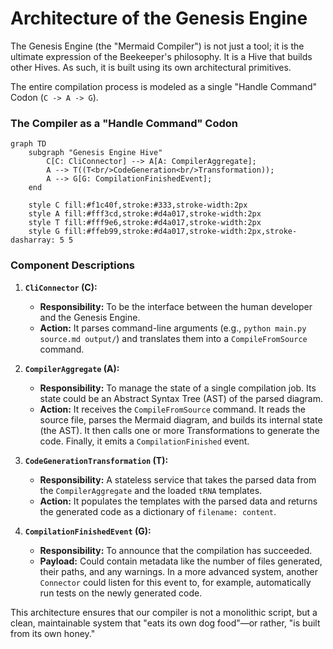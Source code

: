 # Architecture of the Genesis Engine

The Genesis Engine (the "Mermaid Compiler") is not just a tool; it is the ultimate expression of the Beekeeper's philosophy. It is a Hive that builds other Hives. As such, it is built using its own architectural primitives.

The entire compilation process is modeled as a single "Handle Command" Codon (`C -> A -> G`).

### The Compiler as a "Handle Command" Codon

```mermaid
graph TD
    subgraph "Genesis Engine Hive"
        C[C: CliConnector] --> A[A: CompilerAggregate];
        A --> T((T<br/>CodeGeneration<br/>Transformation));
        A --> G[G: CompilationFinishedEvent];
    end

    style C fill:#f1c40f,stroke:#333,stroke-width:2px
    style A fill:#fff3cd,stroke:#d4a017,stroke-width:2px
    style T fill:#fff9e6,stroke:#d4a017,stroke-width:2px
    style G fill:#ffeb99,stroke:#d4a017,stroke-width:2px,stroke-dasharray: 5 5
```

### Component Descriptions

1.  **`CliConnector` (C):**
    *   **Responsibility:** To be the interface between the human developer and the Genesis Engine.
    *   **Action:** It parses command-line arguments (e.g., `python main.py source.md output/`) and translates them into a `CompileFromSource` command.

2.  **`CompilerAggregate` (A):**
    *   **Responsibility:** To manage the state of a single compilation job. Its state could be an Abstract Syntax Tree (AST) of the parsed diagram.
    *   **Action:** It receives the `CompileFromSource` command. It reads the source file, parses the Mermaid diagram, and builds its internal state (the AST). It then calls one or more Transformations to generate the code. Finally, it emits a `CompilationFinished` event.

3.  **`CodeGenerationTransformation` (T):**
    *   **Responsibility:** A stateless service that takes the parsed data from the `CompilerAggregate` and the loaded `tRNA` templates.
    *   **Action:** It populates the templates with the parsed data and returns the generated code as a dictionary of `filename: content`.

4.  **`CompilationFinishedEvent` (G):**
    *   **Responsibility:** To announce that the compilation has succeeded.
    *   **Payload:** Could contain metadata like the number of files generated, their paths, and any warnings. In a more advanced system, another `Connector` could listen for this event to, for example, automatically run tests on the newly generated code.

This architecture ensures that our compiler is not a monolithic script, but a clean, maintainable system that "eats its own dog food"—or rather, "is built from its own honey."
